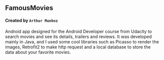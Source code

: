 ## FamousMovies
#### Created by `Arthur Munhoz`

Android app designed for the Android Developer course from Udacity to search movies and see its details, trailers and reviews.
It was developed mainly in Java, and I used some cool libraries such as Picasso to render the images, Retrofit2 to make http request and a local database to store the data about your favorite movies.
